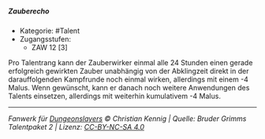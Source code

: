 <!---
Dies ist ein Fanwerk für DUNGEONSLAYERS © von Christian Kennig

Quellen:      [Bruder Grimms Talentpaket 2](https://www.f-space.de/ds4/downloads.html)
              [Talentbeschreibungen](https://www.f-space.de/ds4/tools-talentcards.html)
License:      [CC-BY-NC-SA 4.0](https://creativecommons.org/licenses/by-nc-sa/4.0/deed.de)
Richtlinien:  [Fanwerkrichtlinien](https://www.dungeonslayers.net/fanwerk-richtlinien/)
Autor:        Zauberlehrling
-->

##### Zauberecho

- Kategorie: #Talent
- Zugangsstufen:
  - ZAW 12 [3]

Pro Talentrang kann der Zauberwirker einmal alle 24 Stunden einen gerade erfolgreich gewirkten Zauber unabhängig von der Abklingzeit direkt in der darauffolgenden Kampfrunde noch einmal wirken, allerdings mit einem -4 Malus. Wenn gewünscht, kann er danach noch weitere Anwendungen des Talents einsetzen, allerdings mit weiterhin kumulativem -4 Malus.

---

_Fanwerk für [Dungeonslayers](https://www.dungeonslayers.net/) © Christian Kennig | Quelle: Bruder Grimms Talentpaket 2 | Lizenz: [CC-BY-NC-SA 4.0](https://creativecommons.org/licenses/by-nc-sa/4.0/deed.de)_
